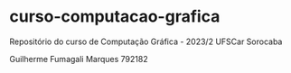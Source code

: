 # curso-computacao-grafica
Repositório do curso de Computação Gráfica - 2023/2 UFSCar Sorocaba

Guilherme Fumagali Marques  792182
